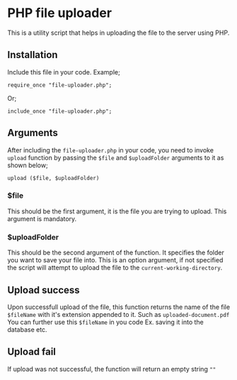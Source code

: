 # PHP file uploader
This is a utility script that helps in uploading the file to the server using PHP.

## Installation
Include this file in your code.
Example;
```
require_once "file-uploader.php";
```
Or;
```
include_once "file-uploader.php";
```

## Arguments
After including the `file-uploader.php` in your code, you need to invoke `upload` function by passing the `$file` and `$uploadFolder` arguments to it as shown below;

```
upload ($file, $uploadFolder)
```

### $file
This should be the first argument, it is the file you are trying to upload.
This argument is mandatory.

### $uploadFolder
This should be the second argument of the function.
It specifies the folder you want to save your file into. This is an option argument, if not specified the script will attempt to upload the file to the `current-working-directory`.

## Upload success
Upon successfull upload of the file, this function returns the name of the file `$fileName` with it's extension appended to it. Such as `uploaded-document.pdf`
You can further use this `$fileName` in you code Ex. saving it into the database etc.

## Upload fail
If upload was not successful, the function will return an empty string `""`